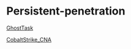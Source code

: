 # Persistent-penetration

[GhostTask](https://github.com/netero1010/GhostTask)

[CobaltStrike_CNA](https://github.com/10cks/CobaltStrike_CNA)
